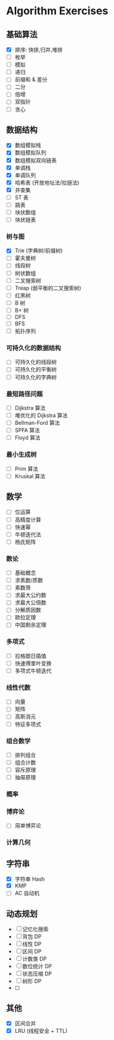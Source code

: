 # Algorithm Exercises

## 基础算法
- [x] 排序: 快排,归并,堆排
- [ ] 枚举
- [ ] 模拟
- [ ] 递归
- [ ] 前缀和 & 差分
- [ ] 二分
- [ ] 倍增
- [ ] 双指针
- [ ] 贪心

## 数据结构
- [x] 数组模拟栈
- [x] 数组模拟队列
- [x] 数组模拟双向链表
- [x] 单调栈
- [x] 单调队列
- [x] 哈希表 (开放地址法/拉链法)
- [x] 并查集
- [ ] ST 表
- [ ] 跳表
- [ ] 块状数组
- [ ] 块状链表

### 树与图
- [x] Trie (字典树/前缀树)
- [ ] 霍夫曼树
- [ ] 线段树
- [ ] 树状数组
- [ ] 二叉搜索树
- [ ] Treap (弱平衡的二叉搜索树)
- [ ] 红黑树
- [ ] B 树
- [ ] B+ 树
- [ ] DFS
- [ ] BFS
- [ ] 拓扑序列

### 可持久化的数据结构
- [ ] 可持久化的线段树
- [ ] 可持久化的平衡树
- [ ] 可持久化的字典树

### 最短路径问题
- [ ] Dijkstra 算法
- [ ] 堆优化的 Dijkstra 算法
- [ ] Bellman-Ford 算法
- [ ] SPFA 算法
- [ ] Floyd 算法

### 最小生成树
- [ ] Prim 算法
- [ ] Kruskal 算法

## 数学
- [ ] 位运算
- [ ] 高精度计算
- [ ] 快速幂
- [ ] 牛顿迭代法
- [ ] 杨氏矩阵

### 数论
- [ ] 基础概念
- [ ] 求素数/质数
- [ ] 素数筛
- [ ] 求最大公约数
- [ ] 求最大公倍数
- [ ] 分解质因数
- [ ] 欧拉定理
- [ ] 中国剩余定理

### 多项式
- [ ] 拉格朗日插值
- [ ] 快速傅里叶变换
- [ ] 多项式牛顿迭代

### 线性代数
- [ ] 向量
- [ ] 矩阵
- [ ] 高斯消元
- [ ] 特征多项式

### 组合数学
- [ ] 排列组合
- [ ] 组合计数
- [ ] 容斥原理
- [ ] 抽屉原理

### 概率

### 博弈论
- [ ] 简单博弈论

### 计算几何

## 字符串
- [x] 字符串 Hash
- [x] KMP
- [ ] AC 自动机

## 动态规划
- [ ] 记忆化搜索
- [ ] 背包 DP
- [ ] 线性 DP
- [ ] 区间 DP 
- [ ] 计数类 DP
- [ ] 数位统计 DP
- [ ] 状态压缩 DP
- [ ] 树形 DP
- [ ] 

## 其他
- [x] 区间合并
- [x] LRU (线程安全 + TTL)